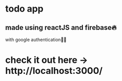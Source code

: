 # todo app 
## made using reactJS and firebase🔥
with google authentication👀👀
# check it out here -> http://localhost:3000/
